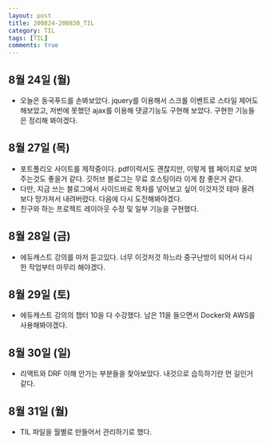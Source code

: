 ```yaml
---
layout: post
title: 200824-200830_TIL
category: TIL
tags: [TIL]
comments: true
---
```



## 8월 24일 (월)
- 오늘은 동국푸드를 손봐보았다. jquery를 이용해서 스크롤 이벤트로 스타일 제어도 해보았고, 저번에 못했던 ajax를 이용해 댓글기능도 구현해 보았다. 구현한 기능들은 정리해 봐야겠다.


## 8월 27일 (목)
- 포트폴리오 사이트를 제작중이다. pdf이력서도 괜찮지만, 이렇게 웹 페이지로 보여주는것도 좋을거 같다. 깃허브 블로그는 무료 호스팅이라 이게 참 좋은거 같다.
- 다만, 지금 쓰는 블로그에서 사이드바로 목차를 넣어보고 싶어 이것저것 테마 올려보다 망가져서 내려버렸다. 다음에 다시 도전해봐야겠다.
- 친구와 하는 프로젝트 레이아웃 수정 및 일부 기능을 구현했다.

## 8월 28일 (금)
- 에듀캐스트 강의를 마저 듣고있다. 너무 이것저것 하느라 중구난방이 되어서 다시 한 작업부터 마무리 해야겠다.


## 8월 29일 (토)
- 에듀캐스트 강의의 챕터 10을 다 수강했다. 남은 11을 들으면서 Docker와 AWS를 사용해봐야겠다.

## 8월 30일 (일)
- 리액트와 DRF 이해 안가는 부분들을 찾아보았다. 내것으로 습득하기란 먼 길인거 같다.

## 8월 31일 (월)
- TIL 파일을 월별로 만들어서 관리하기로 했다. 
